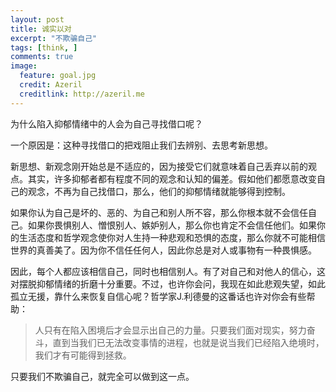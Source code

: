 ```yaml
---
layout: post
title: 诚实以对
excerpt: "不欺骗自己"
tags: [think, ]
comments: true
image:
  feature: goal.jpg
  credit: Azeril
  creditlink: http://azeril.me
---
```



为什么陷入抑郁情绪中的人会为自己寻找借口呢？

一个原因是：这种寻找借口的把戏阻止我们去辨别、去思考新思想。

新思想、新观念刚开始总是不适应的，因为接受它们就意味着自己丢弃以前的观点。其实，许多抑郁者都有程度不同的观念和认知的偏差。假如他们都愿意改变自己的观念，不再为自己找借口，那么，他们的抑郁情绪就能够得到控制。

如果你认为自己是坏的、恶的、为自己和别人所不容，那么你根本就不会信任自己。如果你畏惧别人、憎恨别人、嫉妒别人，那么你也肯定不会信任他们。如果你的生活态度和哲学观念使你对人生持一种悲观和恐惧的态度，那么你就不可能相信世界的真善美了。因为你不信任任何人，因此你总是对人或事物有一种畏惧感。

因此，每个人都应该相信自己，同时也相信别人。有了对自己和对他人的信心，这对摆脱抑郁情绪的折磨十分重要。不过，也许你会问，我现在如此悲观失望，如此孤立无援，靠什么来恢复自信心呢？哲学家J.利德曼的这番话也许对你会有些帮助：

> 人只有在陷入困境后才会显示出自己的力量。只要我们面对现实，努力奋斗，直到当我们已无法改变事情的进程，也就是说当我们已经陷入绝境时，我们才有可能得到拯救。

只要我们不欺骗自己，就完全可以做到这一点。